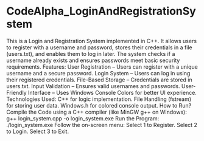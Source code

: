 # CodeAlpha_LoginAndRegistrationSystem
This is a Login and Registration System implemented in C++. It allows users to register with a username and password, stores their credentials in a file (users.txt), and enables them to log in later. The system checks if a username already exists and ensures passwords meet basic security requirements.
Features: User Registration – Users can register with a unique username and a secure password. Login System – Users can log in using their registered credentials. File-Based Storage – Credentials are stored in users.txt. Input Validation – Ensures valid usernames and passwords.  User-Friendly Interface – Uses Windows Console Colors for better UI experience.
Technologies Used: C++ for logic implementation. File Handling (fstream) for storing user data. Windows.h for colored console output.
How to Run? Compile the Code using a C++ compiler (like MinGW g++ on Windows): g++ login_system.cpp -o login_system.exe  Run the Program: ./login_system.exe
Follow the on-screen menu: Select 1 to Register. Select 2 to Login. Select 3 to Exit.
